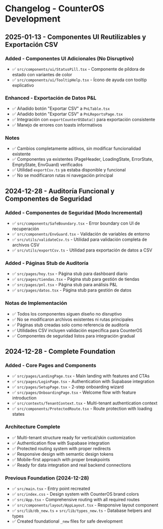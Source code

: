 # Changelog - CounterOS Development

## 2025-01-13 - Componentes UI Reutilizables y Exportación CSV
### Added - Componentes UI Adicionales (No Disruptivo)
- ✅ `src/components/ui/StatusPill.tsx` - Componente de píldora de estado con variantes de color
- ✅ `src/components/ui/TooltipHelp.tsx` - Ícono de ayuda con tooltip explicativo

### Enhanced - Exportación de Datos P&L
- ✅ Añadido botón "Exportar CSV" a `PnLTable.tsx` 
- ✅ Añadido botón "Exportar CSV" a `PnLReportsPage.tsx`
- ✅ Integración con `exportCounterOSData()` para exportación consistente
- ✅ Manejo de errores con toasts informativos

### Notes
- ✅ Cambios completamente aditivos, sin modificar funcionalidad existente
- ✅ Componentes ya existentes (PageHeader, LoadingState, ErrorState, EmptyState, EnvGuard) verificados
- ✅ Utilidad `exportCsv.ts` ya estaba disponible y funcional
- ✅ No se modificaron rutas ni navegación principal

## 2024-12-28 - Auditoría Funcional y Componentes de Seguridad
### Added - Componentes de Seguridad (Modo Incremental)
- ✅ `src/components/SafeBoundary.tsx` - Error boundary con UI de recuperación
- ✅ `src/components/EnvGuard.tsx` - Validación de variables de entorno
- ✅ `src/utils/validateCsv.ts` - Utilidad para validación completa de archivos CSV
- ✅ `src/utils/exportCsv.ts` - Utilidad para exportación de datos a CSV

### Added - Páginas Stub de Auditoría
- ✅ `src/pages/hoy.tsx` - Página stub para dashboard diario
- ✅ `src/pages/tiendas.tsx` - Página stub para gestión de tiendas  
- ✅ `src/pages/pnl.tsx` - Página stub para análisis P&L
- ✅ `src/pages/datos.tsx` - Página stub para gestión de datos

### Notas de Implementación
- ✅ Todos los componentes siguen diseño no disruptivo
- ✅ No se modificaron archivos existentes ni rutas principales
- ✅ Páginas stub creadas solo como referencia de auditoría
- ✅ Utilidades CSV incluyen validación específica para CounterOS
- ✅ Componentes de seguridad listos para integración gradual

## 2024-12-28 - Complete Foundation
### Added - Core Pages and Components
- ✅ `src/pages/LandingPage.tsx` - Main landing with features and CTAs
- ✅ `src/pages/LoginPage.tsx` - Authentication with Supabase integration
- ✅ `src/pages/SetupPage.tsx` - 2-step onboarding wizard 
- ✅ `src/pages/OnboardingPage.tsx` - Welcome flow with feature introduction
- ✅ `src/contexts/TenantContext.tsx` - Multi-tenant authentication context
- ✅ `src/components/ProtectedRoute.tsx` - Route protection with loading states

### Architecture Complete
- ✅ Multi-tenant structure ready for vertical/skin customization
- ✅ Authentication flow with Supabase integration
- ✅ Protected routing system with proper redirects
- ✅ Responsive design with semantic design tokens
- ✅ Mobile-first approach with proper breakpoints
- ✅ Ready for data integration and real backend connections

### Previous Foundation (2024-12-28)
- ✅ `src/main.tsx` - Entry point recreated
- ✅ `src/index.css` - Design system with CounterOS brand colors  
- ✅ `src/App.tsx` - Comprehensive routing with all required routes
- ✅ `src/components/layout/AppLayout.tsx` - Responsive layout component
- ✅ `src/lib/db_new.ts` + `src/lib/types_new.ts` - Database helpers and types
- ✅ Created foundational `_new` files for safe development